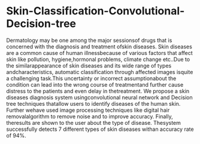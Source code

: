 # Skin-Classification-Convolutional-Decision-tree
Dermatology may be one among the major sessionsof drugs that is concerned with the diagnosis and treatment ofskin diseases. Skin diseases are a common cause of human illnessbecause of various factors that affect skin like pollution, hygiene,hormonal problems, climate change etc..Due to the similarappearance of skin diseases and its wide range of types andcharacteristics, automatic classification through affected images isquite a challenging task.This uncertainty or incorrect assumptionabout the condition can lead into the wrong course of treatmentand further cause distress to the patients and even delay in thetreatment. We propose a skin diseases diagnosis system usingconvolutional neural network and Decision tree techniques thatallow users to identify diseases of the human skin. Further wehave used image processing techniques like digital hair removalalgorithm to remove noise and to improve accuracy. Finally, theresults are shown to the user about the type of disease. Thesystem successfully detects 7 different types of skin diseases withan accuracy rate of 94%.
